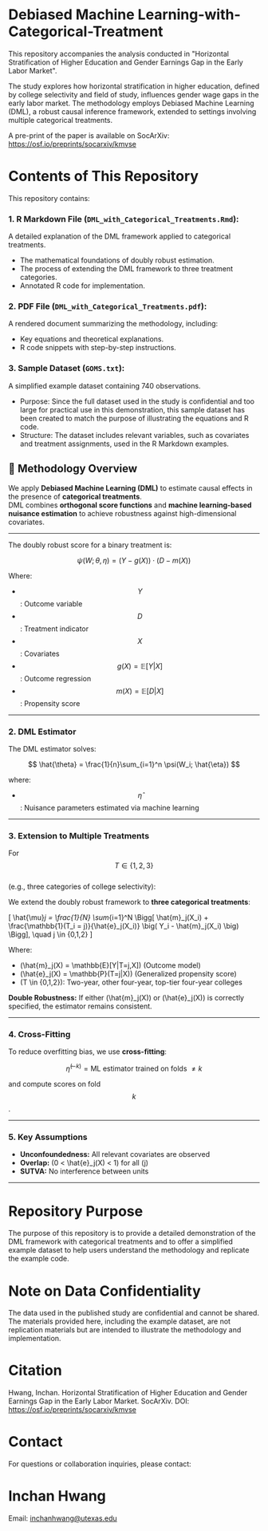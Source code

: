 # Debiased Machine Learning-with-Categorical-Treatment
This repository accompanies the analysis conducted in "Horizontal Stratification of Higher Education and Gender Earnings Gap in the Early Labor Market".

The study explores how horizontal stratification in higher education, defined by college selectivity and field of study, influences gender wage gaps in the early labor market. The methodology employs Debiased Machine Learning (DML), a robust causal inference framework, extended to settings involving multiple categorical treatments.

A pre-print of the paper is available on SocArXiv: https://osf.io/preprints/socarxiv/kmvse

# Contents of This Repository

This repository contains:

### 1. R Markdown File (`DML_with_Categorical_Treatments.Rmd`):  

A detailed explanation of the DML framework applied to categorical treatments.

- The mathematical foundations of doubly robust estimation.
- The process of extending the DML framework to three treatment categories.
- Annotated R code for implementation.

### 2. PDF File (`DML_with_Categorical_Treatments.pdf`):

A rendered document summarizing the methodology, including:

- Key equations and theoretical explanations.
- R code snippets with step-by-step instructions.

### 3. Sample Dataset (`GOMS.txt`):

A simplified example dataset containing 740 observations.

- Purpose: Since the full dataset used in the study is confidential and too large for practical use in this demonstration, this sample dataset has been created to match the purpose of illustrating the equations and R code.
- Structure: The dataset includes relevant variables, such as covariates and treatment assignments, used in the R Markdown examples.

## 📐 Methodology Overview

We apply **Debiased Machine Learning (DML)** to estimate causal effects in the presence of **categorical treatments**.  
DML combines **orthogonal score functions** and **machine learning-based nuisance estimation** to achieve robustness against high-dimensional covariates.

---

The doubly robust score for a binary treatment is:

$$
\psi(W; \theta, \eta) = \left( Y - g(X) \right) \cdot \left( D - m(X) \right)
$$


Where:

- $$Y$$: Outcome variable  
- $$D$$: Treatment indicator  
- $$X$$: Covariates  
- $$g(X) = \mathbb{E}[Y|X]$$: Outcome regression  
- $$m(X) = \mathbb{E}[D|X]$$: Propensity score  

---


### 2. DML Estimator
The DML estimator solves:

$$
\hat{\theta} = \frac{1}{n}\sum_{i=1}^n \psi(W_i; \hat{\eta})
$$

where:

- $$\hat{\eta}$$: Nuisance parameters estimated via machine learning  

---

### 3. Extension to Multiple Treatments

For 
$$T \in \{1,2,3\}$$  
(e.g., three categories of college selectivity):


We extend the doubly robust framework to **three categorical treatments**:

\[
\hat{\mu}_j = \frac{1}{N} \sum_{i=1}^N \Bigg[ \hat{m}_j(X_i) + \frac{\mathbb{1}(T_i = j)}{\hat{e}_j(X_i)} \big( Y_i - \hat{m}_j(X_i) \big) \Bigg], \quad j \in \{0,1,2\}
\]

Where:
- \(\hat{m}_j(X) = \mathbb{E}[Y|T=j,X]\) (Outcome model)
- \(\hat{e}_j(X) = \mathbb{P}(T=j|X)\) (Generalized propensity score)
- \(T \in \{0,1,2\}\): Two-year, other four-year, top-tier four-year colleges  

**Double Robustness:** If either \(\hat{m}_j(X)\) or \(\hat{e}_j(X)\) is correctly specified, the estimator remains consistent.

---

### 4. Cross-Fitting
To reduce overfitting bias, we use **cross-fitting**:

$$
\hat{\eta}^{(-k)} = \text{ML estimator trained on folds } \neq k
$$

and compute scores on fold $$k$$.


---

### 5. Key Assumptions
- **Unconfoundedness:** All relevant covariates are observed  
- **Overlap:** \(0 < \hat{e}_j(X) < 1\) for all \(j\)  
- **SUTVA:** No interference between units  

---


# Repository Purpose
The purpose of this repository is to provide a detailed demonstration of the DML framework with categorical treatments and to offer a simplified example dataset to help users understand the methodology and replicate the example code.


# Note on Data Confidentiality
The data used in the published study are confidential and cannot be shared. The materials provided here, including the example dataset, are not replication materials but are intended to illustrate the methodology and implementation.

# Citation
Hwang, Inchan. Horizontal Stratification of Higher Education and Gender Earnings Gap in the Early Labor Market. SocArXiv. DOI: https://osf.io/preprints/socarxiv/kmvse

# Contact
For questions or collaboration inquiries, please contact:
# Inchan Hwang
Email: inchanhwang@utexas.edu
